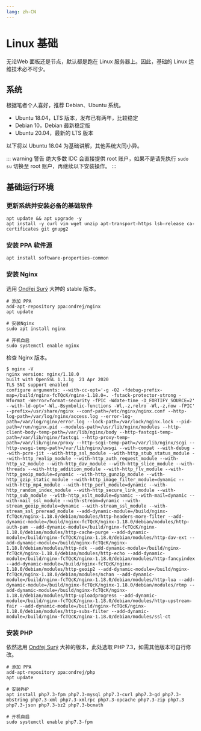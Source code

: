 ```yaml
---
lang: zh-CN
---
```

# Linux 基础

无论Web 面板还是节点，默认都是跑在 Linux 服务器上。因此，基础的 Linux 运维技术必不可少。

## 系统

根据笔者个人喜好，推荐 Debian、Ubuntu 系统。

- Ubuntu 18.04，LTS 版本，发布已有两年，比较稳定
- Debian 10，Debian 最新稳定版
- Ubuntu 20.04，最新的 LTS 版本

以下将以 Ubuntu 18.04 为基础讲解，其他系统大同小异。

::: warning 警告
绝大多数 IDC 会直接提供 root 账户，如果不是请先执行 `sudo su` 切换至 root 账户，再继续以下安装操作。
:::

## 基础运行环境

### 更新系统并安装必备的基础软件

```shell script
apt update && apt upgrade -y
apt install -y curl vim wget unzip apt-transport-https lsb-release ca-certificates git gnupg2
```

### 安装 PPA 软件源

```shell script
apt install software-properties-common
```

### 安装 Nginx

选用 [Ondřej Surý](https://deb.sury.org/) 大神的 stable 版本。

```shell script
# 添加 PPA
add-apt-repository ppa:ondrej/nginx
apt update

# 安装Nginx
sudo apt install nginx

# 开机自启
sudo systemctl enable nginx
```

检查 Nginx 版本。

```shell script
$ nginx -V
nginx version: nginx/1.18.0
built with OpenSSL 1.1.1g  21 Apr 2020
TLS SNI support enabled
configure arguments: --with-cc-opt='-g -O2 -fdebug-prefix-map=/build/nginx-fcTQcK/nginx-1.18.0=. -fstack-protector-strong -Wformat -Werror=format-security -fPIC -Wdate-time -D_FORTIFY_SOURCE=2' --with-ld-opt='-Wl,-Bsymbolic-functions -Wl,-z,relro -Wl,-z,now -fPIC' --prefix=/usr/share/nginx --conf-path=/etc/nginx/nginx.conf --http-log-path=/var/log/nginx/access.log --error-log-path=/var/log/nginx/error.log --lock-path=/var/lock/nginx.lock --pid-path=/run/nginx.pid --modules-path=/usr/lib/nginx/modules --http-client-body-temp-path=/var/lib/nginx/body --http-fastcgi-temp-path=/var/lib/nginx/fastcgi --http-proxy-temp-path=/var/lib/nginx/proxy --http-scgi-temp-path=/var/lib/nginx/scgi --http-uwsgi-temp-path=/var/lib/nginx/uwsgi --with-compat --with-debug --with-pcre-jit --with-http_ssl_module --with-http_stub_status_module --with-http_realip_module --with-http_auth_request_module --with-http_v2_module --with-http_dav_module --with-http_slice_module --with-threads --with-http_addition_module --with-http_flv_module --with-http_geoip_module=dynamic --with-http_gunzip_module --with-http_gzip_static_module --with-http_image_filter_module=dynamic --with-http_mp4_module --with-http_perl_module=dynamic --with-http_random_index_module --with-http_secure_link_module --with-http_sub_module --with-http_xslt_module=dynamic --with-mail=dynamic --with-mail_ssl_module --with-stream=dynamic --with-stream_geoip_module=dynamic --with-stream_ssl_module --with-stream_ssl_preread_module --add-dynamic-module=/build/nginx-fcTQcK/nginx-1.18.0/debian/modules/http-headers-more-filter --add-dynamic-module=/build/nginx-fcTQcK/nginx-1.18.0/debian/modules/http-auth-pam --add-dynamic-module=/build/nginx-fcTQcK/nginx-1.18.0/debian/modules/http-cache-purge --add-dynamic-module=/build/nginx-fcTQcK/nginx-1.18.0/debian/modules/http-dav-ext --add-dynamic-module=/build/nginx-fcTQcK/nginx-1.18.0/debian/modules/http-ndk --add-dynamic-module=/build/nginx-fcTQcK/nginx-1.18.0/debian/modules/http-echo --add-dynamic-module=/build/nginx-fcTQcK/nginx-1.18.0/debian/modules/http-fancyindex --add-dynamic-module=/build/nginx-fcTQcK/nginx-1.18.0/debian/modules/http-geoip2 --add-dynamic-module=/build/nginx-fcTQcK/nginx-1.18.0/debian/modules/nchan --add-dynamic-module=/build/nginx-fcTQcK/nginx-1.18.0/debian/modules/http-lua --add-dynamic-module=/build/nginx-fcTQcK/nginx-1.18.0/debian/modules/rtmp --add-dynamic-module=/build/nginx-fcTQcK/nginx-1.18.0/debian/modules/http-uploadprogress --add-dynamic-module=/build/nginx-fcTQcK/nginx-1.18.0/debian/modules/http-upstream-fair --add-dynamic-module=/build/nginx-fcTQcK/nginx-1.18.0/debian/modules/http-subs-filter --add-dynamic-module=/build/nginx-fcTQcK/nginx-1.18.0/debian/modules/ssl-ct
```

### 安装 PHP

依然选用 [Ondřej Surý](https://deb.sury.org/) 大神的版本，此处选取 PHP 7.3，如需其他版本可自行修改。

```shell script
# 添加 PPA
add-apt-repository ppa:ondrej/php
apt update

# 安装PHP
apt install php7.3-fpm php7.3-mysql php7.3-curl php7.3-gd php7.3-mbstring php7.3-xml php7.3-xmlrpc php7.3-opcache php7.3-zip php7.3 php7.3-json php7.3-bz2 php7.3-bcmath

# 开机自启
sudo systemctl enable php7.3-fpm
```